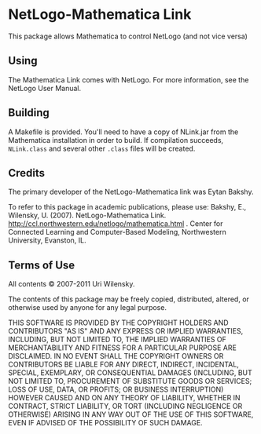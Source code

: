 # NetLogo-Mathematica Link

This package allows Mathematica to control NetLogo (and not vice versa)

## Using

The Mathematica Link comes with NetLogo.  For more information, see the NetLogo User Manual.

## Building

A Makefile is provided.  You'll need to have a copy of NLink.jar from the Mathematica installation in order to build. If compilation succeeds, `NLink.class` and several other `.class` files will be created.

## Credits

The primary developer of the NetLogo-Mathematica link was Eytan Bakshy.

To refer to this package in academic publications, please use: Bakshy, E., Wilensky, U. (2007). NetLogo-Mathematica Link. http://ccl.northwestern.edu/netlogo/mathematica.html . Center for Connected Learning and Computer-Based Modeling, Northwestern University, Evanston, IL.

## Terms of Use

All contents © 2007-2011 Uri Wilensky.

The contents of this package may be freely copied, distributed, altered, or otherwise used by anyone for any legal purpose.

THIS SOFTWARE IS PROVIDED BY THE COPYRIGHT HOLDERS AND CONTRIBUTORS "AS IS" AND ANY EXPRESS OR IMPLIED WARRANTIES, INCLUDING, BUT NOT LIMITED TO, THE IMPLIED WARRANTIES OF MERCHANTABILITY AND FITNESS FOR A PARTICULAR PURPOSE ARE DISCLAIMED.  IN NO EVENT SHALL THE COPYRIGHT OWNERS OR CONTRIBUTORS BE LIABLE FOR ANY DIRECT, INDIRECT, INCIDENTAL, SPECIAL, EXEMPLARY, OR CONSEQUENTIAL DAMAGES (INCLUDING, BUT NOT LIMITED TO, PROCUREMENT OF SUBSTITUTE GOODS OR SERVICES; LOSS OF USE, DATA, OR PROFITS; OR BUSINESS INTERRUPTION) HOWEVER CAUSED AND ON ANY THEORY OF LIABILITY, WHETHER IN CONTRACT, STRICT LIABILITY, OR TORT (INCLUDING NEGLIGENCE OR OTHERWISE) ARISING IN ANY WAY OUT OF THE USE OF THIS SOFTWARE, EVEN IF ADVISED OF THE POSSIBILITY OF SUCH DAMAGE.
